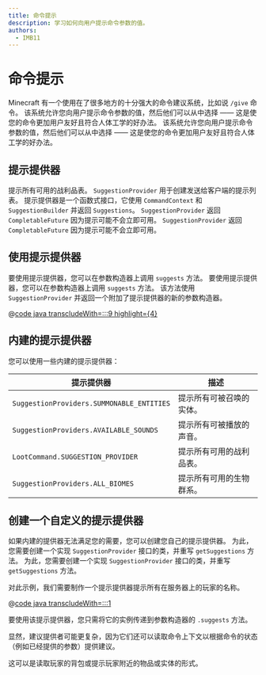 ```yaml
---
title: 命令提示
description: 学习如何向用户提示命令参数的值。
authors:
  - IMB11
---
```


# 命令提示

Minecraft 有一个使用在了很多地方的十分强大的命令建议系统，比如说 `/give` 命令。 该系统允许您向用户提示命令参数的值，然后他们可以从中选择 —— 这是使您的命令更加用户友好且符合人体工学的好办法。 该系统允许您向用户提示命令参数的值，然后他们可以从中选择 —— 这是使您的命令更加用户友好且符合人体工学的好办法。

## 提示提供器

提示所有可用的战利品表。 `SuggestionProvider` 用于创建发送给客户端的提示列表。 提示提供器是一个函数式接口，它使用 `CommandContext` 和 `SuggestionBuilder` 并返回 `Suggestions`。 `SuggestionProvider` 返回 `CompletableFuture` 因为提示可能不会立即可用。 `SuggestionProvider` 返回 `CompletableFuture` 因为提示可能不会立即可用。

## 使用提示提供器

要使用提示提供器，您可以在参数构造器上调用 `suggests` 方法。 要使用提示提供器，您可以在参数构造器上调用 `suggests` 方法。 该方法使用 `SuggestionProvider` 并返回一个附加了提示提供器的新的参数构造器。

@[code java transcludeWith=:::9 highlight={4}](@/reference/latest/src/main/java/com/example/docs/command/FabricDocsReferenceCommands.java)

## 内建的提示提供器

您可以使用一些内建的提示提供器：

| 提示提供器                                     | 描述           |
| ----------------------------------------- | ------------ |
| `SuggestionProviders.SUMMONABLE_ENTITIES` | 提示所有可被召唤的实体。 |
| `SuggestionProviders.AVAILABLE_SOUNDS`    | 提示所有可被播放的声音。 |
| `LootCommand.SUGGESTION_PROVIDER`         | 提示所有可用的战利品表。 |
| `SuggestionProviders.ALL_BIOMES`          | 提示所有可用的生物群系。 |

## 创建一个自定义的提示提供器

如果内建的提供器无法满足您的需要，您可以创建您自己的提示提供器。 为此，您需要创建一个实现 `SuggestionProvider` 接口的类，并重写 `getSuggestions` 方法。 为此，您需要创建一个实现 `SuggestionProvider` 接口的类，并重写 `getSuggestions` 方法。

对此示例，我们需要制作一个提示提供器提示所有在服务器上的玩家的名称。

@[code java transcludeWith=:::1](@/reference/latest/src/main/java/com/example/docs/command/PlayerSuggestionProvider.java)

要使用该提示提供器，您只需将它的实例传递到参数构造器的 `.suggests` 方法。

显然，建议提供者可能更复杂，因为它们还可以读取命令上下文以根据命令的状态（例如已经提供的参数）提供建议。

这可以是读取玩家的背包或提示玩家附近的物品或实体的形式。
